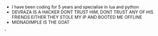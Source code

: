 
- I have been coding for 5 years and specialise in lua and python 
- DEVRAZA IS A HACKER DONT TRUST HIM, DONT TRUST ANY OF HIS FRIENDS EITHER THEY STOLE MY IP AND BOOTED ME OFFLINE
- MIDNADIMPLE IS THE GOAT

'





